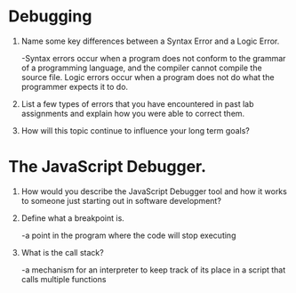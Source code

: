# Debugging

1. Name some key differences between a Syntax Error and a Logic Error.

   -Syntax errors occur when a program does not conform to the grammar of a programming language, and the compiler cannot compile the source file. Logic errors occur when a program does not do what the programmer expects it to do.
   
2. List a few types of errors that you have encountered in past lab assignments and explain how you were able to correct them.

   
3. How will this topic continue to influence your long term goals?

   

# The JavaScript Debugger.

1. How would you describe the JavaScript Debugger tool and how it works to someone just starting out in software development?

   
2. Define what a breakpoint is.

   -a point in the program where the code will stop executing
   
3. What is the call stack?

   -a mechanism for an interpreter to keep track of its place in a script that calls multiple functions 
